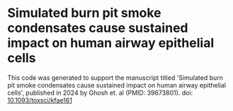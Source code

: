# Simulated burn pit smoke condensates cause sustained impact on human airway epithelial cells

This code was generated to support the manuscript titled 'Simulated burn pit smoke condensates cause sustained impact on human airway epithelial cells', published in 2024 by Ghosh et. al (PMID: 39673801). doi: [10.1093/toxsci/kfae161](https://doi.org/10.1093/toxsci/kfae161)
